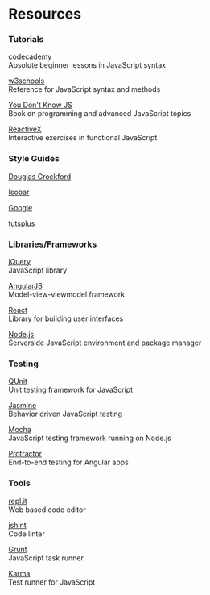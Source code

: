 # Resources

### Tutorials
[codecademy](https://www.codecademy.com/learn/javascript)  
Absolute beginner lessons in JavaScript syntax

[w3schools](http://www.w3schools.com/js/default.asp)  
Reference for JavaScript syntax and methods

[You Don't Know JS](https://github.com/getify/You-Dont-Know-JS)  
Book on programming and advanced JavaScript topics

[ReactiveX](http://reactivex.io/learnrx/)  
Interactive exercises in functional JavaScript

### Style Guides
[Douglas Crockford](http://javascript.crockford.com/code.html)    

[Isobar](http://isobar-idev.github.io/code-standards/#javascript_javascript) 

[Google](https://google.github.io/styleguide/javascriptguide.xml)   

[tutsplus](http://code.tutsplus.com/tutorials/the-essentials-of-writing-high-quality-javascript--net-15145)

### Libraries/Frameworks
[jQuery](https://jquery.com/)  
JavaScript library  

[AngularJS](https://angularjs.org/)  
Model-view-viewmodel framework

[React](https://facebook.github.io/react/)   
Library for building user interfaces

[Node.js](https://nodejs.org/en/)  
Serverside JavaScript environment and package manager

### Testing
[QUnit](http://qunitjs.com/)  
Unit testing framework for JavaScript

[Jasmine](http://jasmine.github.io/)  
Behavior driven JavaScript testing  

[Mocha](https://mochajs.org/)  
JavaScript testing framework running on Node.js

[Protractor](http://www.protractortest.org/#/)  
End-to-end testing for Angular apps

### Tools
[repl.it](https://repl.it/languages/javascript)  
Web based code editor

[jshint](http://jshint.com/)  
Code linter 

[Grunt](http://gruntjs.com/)  
JavaScript task runner

[Karma](http://karma-runner.github.io/0.8/index.html)  
Test runner for JavaScript

